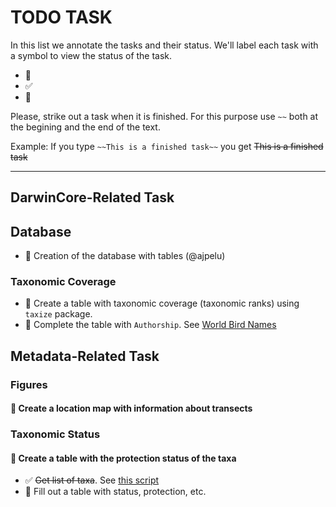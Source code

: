 # TODO TASK 

In this list we annotate the tasks and their status. We'll label each task with a symbol to view the status of the task. 

* :red_circle: 
* :white_check_mark:
* :large_orange_diamond:

Please, strike out a task when it is finished. For this purpose use `~~` both at the begining and the end of the text. 

Example: If you type `~~This is a finished task~~` you get ~~This is a finished task~~

--- 

## DarwinCore-Related Task 
## Database   
* :red_circle: Creation of the database with tables (@ajpelu)

### Taxonomic Coverage 
* :red_circle: Create a table with taxonomic coverage (taxonomic ranks) using `taxize` package. 
* :red_circle: Complete the table with `Authorship`. See [World Bird Names](http://www.worldbirdnames.org)


## Metadata-Related Task
### Figures 
#### :red_circle: Create a location map with information about transects 



### Taxonomic Status
#### :red_circle: Create a table with the protection status of the taxa 
* :white_check_mark: ~~Get list of taxa~~. See [this script](https://github.com/ajpelu/dp_dispersantes/blob/master/script/get_taxalist.md)
* :large_orange_diamond: Fill out a table with status, protection, etc. 
